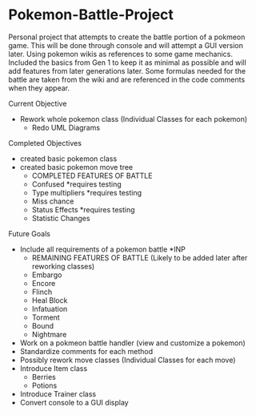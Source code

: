 # Pokemon-Battle-Project
 Personal project that attempts to create the battle portion of a pokmeon game. This will be done through console and will attempt a GUI version later.
Using pokemon wikis as references to some game mechanics. Included the basics from Gen 1 to keep it as minimal as possible and will add features from later generations later. Some formulas needed for the battle are taken from the wiki and are referenced in the code comments when they appear.

Current Objective
- Rework whole pokemon class (Individual Classes for each pokemon)
  - Redo UML Diagrams

Completed Objectives
- created basic pokemon class
- created basic pokemon move tree
  - COMPLETED FEATURES OF BATTLE
  - Confused *requires testing
  - Type multipliers *requires testing
  - Miss chance 
  - Status Effects *requires testing
  - Statistic Changes

Future Goals
- Include all requirements of a pokemon battle *INP
  - REMAINING FEATURES OF BATTLE (Likely to be added later after reworking classes)
  - Embargo
  - Encore
  - Flinch
  - Heal Block
  - Infatuation
  - Torment
  - Bound
  - Nightmare
- Work on a pokmeon battle handler (view and customize a pokemon)
- Standardize comments for each method
- Possibly rework move classes (Individual Classes for each move)
- Introduce Item class
  - Berries
  - Potions
- Introduce Trainer class
- Convert console to a GUI display
